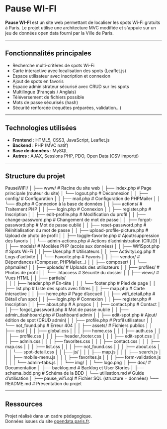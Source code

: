 # Pause WI-FI

**Pause WI-FI** est un site web permettant de localiser les spots Wi-Fi gratuits à Paris.
Le projet utilise une architecture MVC modifiée et s'appuie sur un jeu de données open data fourni par la Ville de Paris.

---

## Fonctionnalités principales

- Recherche multi-critères de spots Wi-Fi
- Carte interactive avec localisation des spots (Leaflet.js)
- Espace utilisateur avec inscription et connexion
- Ajout de spots en favoris
- Espace administrateur sécurisé avec CRUD sur les spots
- Multilingue (Français / Anglais)
- Téléversement de fichiers possible
- Mots de passe sécurisés (hash)
- Sécurité renforcée (requêtes préparées, validation…)

---

## Technologies utilisées

- **Frontend** : HTML5, CSS3, JavaScript, Leaflet.js
- **Backend** : PHP (MVC natif)
- **Base de données** : MySQL
- **Autres** : AJAX, Sessions PHP, PDO, Open Data (CSV importé)

---

## Structure du projet

PauseWiFi/
│
├── www/                        # Racine du site web
│   ├── index.php                   # Page principale (routeur du site)
│   └── logout.php                  # Déconnexion
│
│   ├── config/                 # Configuration
│   │   ├── mail.php                # Configuration de PHPMailer 
│   │   └── db.php                  # Connexion à la base de données
│
│   ├── actions/                # Traitement PHP
│   │   ├── login.php                  # Connexion
│   │   ├── register.php               # Inscription
│   │   ├── edit-profile.php           # Modification du profil
│   │   ├── change-password.php        # Changement de mot de passe 
│   │   ├── forgot-password.php        # Mot de passe oublié
│   │   ├── reset-password.php         # Réinitialisation du mot de passe
│   │   ├── upload-profile-picture.php # Upload de photo de profil
│   │   ├── toggle-favorite.php        # Ajout/suppression des favoris
│   │   └── admin-actions.php          # Actions d’administration (CRUD)
│
│   ├── models/                 # Modèles PHP (accès aux données)
│   │   ├── WifiSpot.php            # Spots Wi-Fi
│   │   ├── User.php                # Utilisateurs
│   │   ├── ActivityLog.php         # Logs d'activité
│   │   └── Favorite.php            # Favoris
│
│   ├── vendor/                 # Dépendances (Composer, PHPMailer…)
│   │   ├── composer/
│   │   └── phpmailer/
│
│   ├── uploads/                # Uploads des utilisateurs
│   │   ├── profiles/               # Photos de profil
│   │   └── .htaccess               # Sécurité du dossier
│
│   ├── views/                  # Vues HTML
│   │   ├── partials/           
│   │   │   ├── header.php          # En-tête
│   │   │   └── footer.php          # Pied de page
│   │   ├── list.php                # Liste des spots avec filtres
│   │   ├── map.php                 # Carte interactive
│   │   ├── home.php                # Page d’accueil
│   │   ├── wifi_detail.php         # Détail d’un spot
│   │   ├── login.php               # Connexion
│   │   ├── register.php            # Inscription
│   │   ├── about.php               # À propos
│   │   ├── contact.php             # Contact
│   │   ├── forgot_password.php     # Mot de passe oublié
│   │   ├── admin_dashboard.php     # Dashboard admin
│   │   ├── edit-spot.php           # Ajout/édition de spot (CRUD admin)
│   │   ├── profile.php             # Profil utilisateur
│   │   └── not_found.php           # Erreur 404
│
│   ├── assets/                 # Fichiers publics
│   │   ├── css/
│   │   │   ├── global.css
│   │   │   ├── home.css
│   │   │   ├── auth.css
│   │   │   ├── profile.css
│   │   │   ├── header_footer.css
│   │   │   ├── edit-spot.css
│   │   │   ├── admin.css
│   │   │   ├── favorites.css
│   │   │   ├── contact.css
│   │   │   ├── map.css
│   │   │   ├── list.css
│   │   │   ├── not_found.css
│   │   │   ├── about.css
│   │   │   └── spot-detail.css
│   │   ├── js/
│   │   │   ├── map.js
│   │   │   ├── search.js
│   │   │   ├── mobile-menu.js
│   │   │   ├── favorites.js
│   │   │   ├── form-validation.js
│   │   │   └── admin-tabs.js
│   │   └── img/
│   │       └── logo.png
│
├── doc/                        # Documentation
│   ├── backlog.md                  # Backlog et User Stories
│   ├── schema_bdd.png              # Schéma de la BDD
│   └── utilisation.md              # Guide d’utilisation
│
├── pause_wifi.sql              # Fichier SQL (structure + données)
└── README.md                   # Présentation du projet

---

## Ressources

Projet réalisé dans un cadre pédagogique.  
Données issues du site [opendata.paris.fr](https://opendata.paris.fr/explore/dataset/sites-disposant-du-service-paris-wi-fi/export/?disjunctive.cp&disjunctive.etat2).


